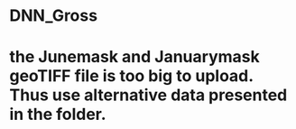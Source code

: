 # DNN_Gross
# the Junemask and Januarymask geoTIFF file is too big to upload. Thus use alternative data presented in the folder.
